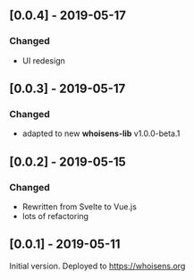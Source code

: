 ## [0.0.4] - 2019-05-17

### Changed
- UI redesign


## [0.0.3] - 2019-05-17

### Changed
- adapted to new **whoisens-lib** v1.0.0-beta.1


## [0.0.2] - 2019-05-15

### Changed

- Rewritten from Svelte to Vue.js
- lots of refactoring


## [0.0.1] - 2019-05-11

Initial version. Deployed to https://whoisens.org
